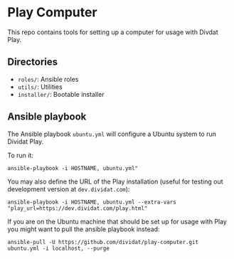 # Play Computer

This repo contains tools for setting up a computer for usage with Divdat Play.

## Directories

-   `roles/`: Ansible roles
-   `utils/`: Utilities
-   `installer/`: Bootable installer

## Ansible playbook

The Ansible playbook `ubuntu.yml` will configure a Ubuntu system to run Dividat Play.

To run it:
```
ansible-playbook -i HOSTNAME, ubuntu.yml"
```

You may also define the URL of the Play installation (useful for testing out development version at `dev.dividat.com`):
```
ansible-playbook -i HOSTNAME, ubuntu.yml --extra-vars "play_url=https://dev.dividat.com/play.html"
```

If you are on the Ubuntu machine that should be set up for usage with Play you might want to pull the ansible playbook instead:
```
ansible-pull -U https://github.com/dividat/play-computer.git ubuntu.yml -i localhost, --purge
```

